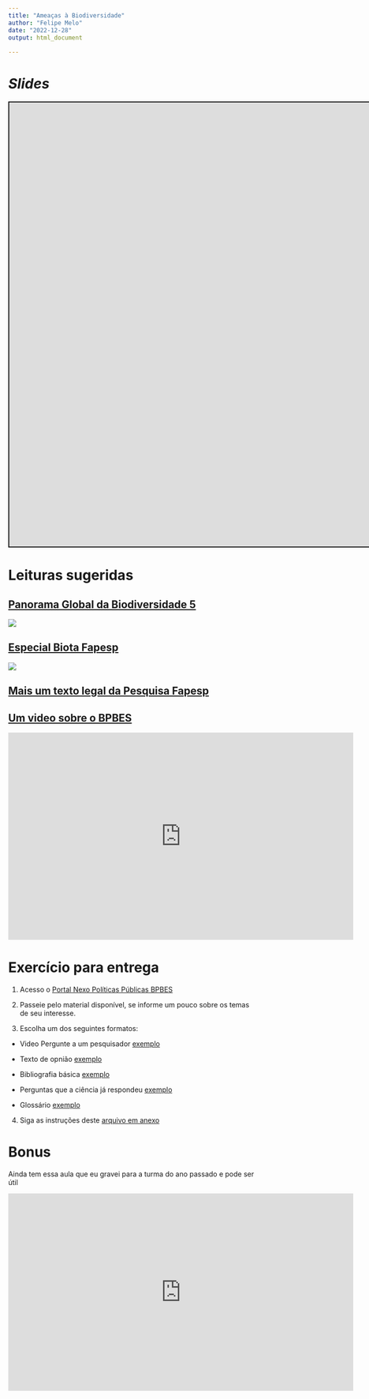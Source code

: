 ```yaml
---
title: "Ameaças à Biodiversidade"
author: "Felipe Melo"
date: "2022-12-28"
output: html_document
    
---
```


<script src="/rmarkdown-libs/clipboard/clipboard.min.js"></script>
<link href="/rmarkdown-libs/shareon/shareon.min.css" rel="stylesheet" />
<script src="/rmarkdown-libs/shareon/shareon.min.js"></script>
<link href="/rmarkdown-libs/xaringanExtra-shareagain/shareagain.css" rel="stylesheet" />
<script src="/rmarkdown-libs/xaringanExtra-shareagain/shareagain.js"></script>
<script src="/rmarkdown-libs/fitvids/fitvids.min.js"></script>

# *Slides*

<div class="shareagain" style="min-width:300px;margin:1em auto;" data-exeternal="1">
<iframe src="https://ecoaplic.org/en/slides_aulas/eco_geral2/aula3_ameaças.html#1" width="1600" height="900" style="border:2px solid currentColor;" loading="lazy" allowfullscreen></iframe>
<script>fitvids('.shareagain', {players: 'iframe'});</script>
</div>

# Leituras sugeridas

## [Panorama Global da Biodiversidade 5](https://www.unep.org/pt-br/resources/relatorios/panorama-da-biodiversidade-global-gbo-5)

![](https://www.ramsar.org/sites/default/files/pictures/news/gbo5-card2_0.png)

## [Especial Biota Fapesp](https://revistapesquisa.fapesp.br/entre-desafios-conceitos-e-ameacas/)

![](https://revistapesquisa.fapesp.br/wp-content/uploads/2013/03/050-055_Biota_205-1gde.jpg)

## [Mais um texto legal da Pesquisa Fapesp](https://revistapesquisa.fapesp.br/perda-de-biodiversidade-ameaca-bem-estar-das-geracoes-atuais-e-futuras/)

## [Um video sobre o BPBES](https://www.youtube.com/watch?v=QeFMZuyUSEs)

<iframe width="700" height="420" src="https://www.youtube.com/embed/QeFMZuyUSEs" title="YouTube video player" frameborder="0" allow="accelerometer; autoplay; clipboard-write; encrypted-media; gyroscope; picture-in-picture" allowfullscreen>
</iframe>

# Exercício para entrega

1)  Acesso o [Portal Nexo Políticas Públicas BPBES](https://pp.nexojornal.com.br/parceiros/BPBES/)

2)  Passeie pelo material disponível, se informe um pouco sobre os temas de seu interesse.

3)  Escolha um dos seguintes formatos:

- Video Pergunte a um pesquisador [exemplo](https://pp.nexojornal.com.br/pergunte-a-um-pesquisador/2020/09/01/Ra%C3%ADsa-Vieira-unidades-de-conserva%C3%A7%C3%A3o-da-natureza-no-Brasil)

- Texto de opnião [exemplo](https://pp.nexojornal.com.br/opiniao/2021/Sustentabilidade-demanda-di%C3%A1logo-e-n%C3%A3o-remendos)

- Bibliografia básica [exemplo](https://pp.nexojornal.com.br/bibliografia-basica/2020/Amaz%C3%B4nia-e-queimadas)

- Perguntas que a ciência já respondeu [exemplo](https://pp.nexojornal.com.br/perguntas-que-a-ciencia-ja-respondeu/2020/As-dimens%C3%B5es-da-%C3%A1gua-e-dos-ambientes-aqu%C3%A1ticos)

- Glossário [exemplo](https://pp.nexojornal.com.br/glossario/Biodiversidade-e-servi%C3%A7os-ecossist%C3%AAmicos)

4)  Siga as instruções deste [arquivo em anexo](https://fplmelo.github.io/ecogeral2/data/roteiros.docx)

# Bonus

Ainda tem essa aula que eu gravei para a turma do ano passado e pode ser útil

<iframe width="700" height="400" src="https://www.youtube.com/embed/pxyIqDbljKc" title="YouTube video player" frameborder="0" allow="accelerometer; autoplay; clipboard-write; encrypted-media; gyroscope; picture-in-picture" allowfullscreen>
</iframe>

